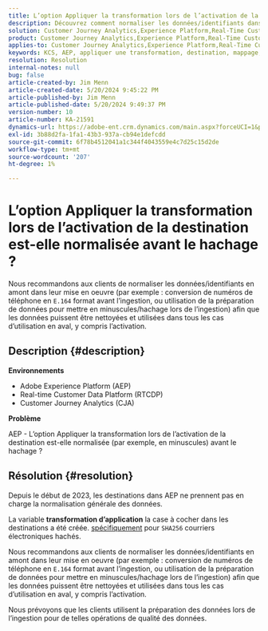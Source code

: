 ```yaml
---
title: L’option Appliquer la transformation lors de l’activation de la destination est-elle normalisée avant le hachage ?
description: Découvrez comment normaliser les données/identifiants dans les destinations de Adobe Experience Platform.
solution: Customer Journey Analytics,Experience Platform,Real-Time Customer Data Platform
product: Customer Journey Analytics,Experience Platform,Real-Time Customer Data Platform
applies-to: Customer Journey Analytics,Experience Platform,Real-Time Customer Data Platform
keywords: KCS, AEP, appliquer une transformation, destination, mappage, activation, RT-CDP, Customer Journey Analytics, normalisation, Adobe Experience Platform, FAQ
resolution: Resolution
internal-notes: null
bug: false
article-created-by: Jim Menn
article-created-date: 5/20/2024 9:45:22 PM
article-published-by: Jim Menn
article-published-date: 5/20/2024 9:49:37 PM
version-number: 10
article-number: KA-21591
dynamics-url: https://adobe-ent.crm.dynamics.com/main.aspx?forceUCI=1&pagetype=entityrecord&etn=knowledgearticle&id=5c660a3c-f216-ef11-9f8a-6045bd006268
exl-id: 3b88d2fa-1fa1-43b3-937a-cb94e1defcdd
source-git-commit: 6f78b4512041a1c344f4043559e4c7d25c15d2de
workflow-type: tm+mt
source-wordcount: '207'
ht-degree: 1%

---
```


# L’option Appliquer la transformation lors de l’activation de la destination est-elle normalisée avant le hachage ?


Nous recommandons aux clients de normaliser les données/identifiants en amont dans leur mise en oeuvre (par exemple : conversion de numéros de téléphone en `E.164` format avant l’ingestion, ou utilisation de la préparation de données pour mettre en minuscules/hachage lors de l’ingestion) afin que les données puissent être nettoyées et utilisées dans tous les cas d’utilisation en aval, y compris l’activation.

## Description {#description}


<b>Environnements</b>

- Adobe Experience Platform (AEP)
- Real-time Customer Data Platform (RTCDP)
- Customer Journey Analytics (CJA)




<b>Problème</b>

AEP - L’option Appliquer la transformation lors de l’activation de la destination est-elle normalisée (par exemple, en minuscules) avant le hachage ?


## Résolution {#resolution}


Depuis le début de 2023, les destinations dans AEP ne prennent pas en charge la normalisation générale des données.

La variable <b>transformation d’application</b> la case à cocher dans les destinations a été créée. <u>spécifiquement</u> pour `SHA256` courriers électroniques hachés.

Nous recommandons aux clients de normaliser les données/identifiants en amont dans leur mise en oeuvre (par exemple : conversion de numéros de téléphone en `E.164` format avant l’ingestion, ou utilisation de la préparation de données pour mettre en minuscules/hachage lors de l’ingestion) afin que les données puissent être nettoyées et utilisées dans tous les cas d’utilisation en aval, y compris l’activation.

Nous prévoyons que les clients utilisent la préparation des données lors de l’ingestion pour de telles opérations de qualité des données.
